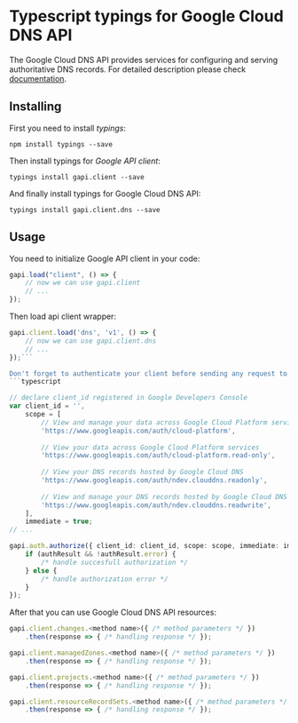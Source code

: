 # Typescript typings for Google Cloud DNS API
The Google Cloud DNS API provides services for configuring and serving authoritative DNS records.
For detailed description please check [documentation](https://developers.google.com/cloud-dns).

## Installing

First you need to install *typings*:
```
npm install typings --save 
```

Then install typings for *Google API client*:
```
typings install gapi.client --save 
```

And finally install typings for Google Cloud DNS API:
```
typings install gapi.client.dns --save 
```

## Usage

You need to initialize Google API client in your code:
```typescript
gapi.load("client", () => { 
    // now we can use gapi.client
    // ... 
});
```

Then load api client wrapper:
```typescript
gapi.client.load('dns', 'v1', () => {
    // now we can use gapi.client.dns
    // ... 
});```

Don't forget to authenticate your client before sending any request to resources:
```typescript

// declare client_id registered in Google Developers Console
var client_id = '',
    scope = [     
        // View and manage your data across Google Cloud Platform services
        'https://www.googleapis.com/auth/cloud-platform',
    
        // View your data across Google Cloud Platform services
        'https://www.googleapis.com/auth/cloud-platform.read-only',
    
        // View your DNS records hosted by Google Cloud DNS
        'https://www.googleapis.com/auth/ndev.clouddns.readonly',
    
        // View and manage your DNS records hosted by Google Cloud DNS
        'https://www.googleapis.com/auth/ndev.clouddns.readwrite',
    ],
    immediate = true;
// ...

gapi.auth.authorize({ client_id: client_id, scope: scope, immediate: immediate }, authResult => {
    if (authResult && !authResult.error) {
        /* handle succesfull authorization */
    } else {
        /* handle authorization error */
    }
});            
```

After that you can use Google Cloud DNS API resources:

```typescript
gapi.client.changes.<method name>({ /* method parameters */ })
    .then(response => { /* handling response */ });

gapi.client.managedZones.<method name>({ /* method parameters */ })
    .then(response => { /* handling response */ });

gapi.client.projects.<method name>({ /* method parameters */ })
    .then(response => { /* handling response */ });

gapi.client.resourceRecordSets.<method name>({ /* method parameters */ })
    .then(response => { /* handling response */ });
```